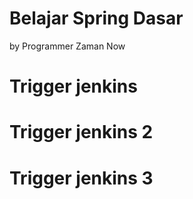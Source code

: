 # Belajar Spring Dasar

by Programmer Zaman Now

# Trigger jenkins
# Trigger jenkins 2
# Trigger jenkins 3
